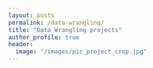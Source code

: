 ```yaml
---
layout: posts
permalink: /data-wrangling/
title: "Data Wrangling projects"
author_profile: true
header:
  image: "/images/pic_project_crop.jpg"
---
```



